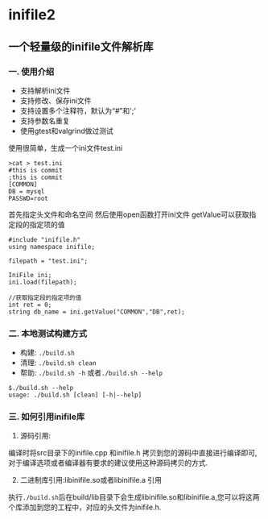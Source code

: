inifile2
========

## 一个轻量级的inifile文件解析库

### 一. 使用介绍
* 支持解析ini文件
* 支持修改、保存ini文件
* 支持设置多个注释符，默认为“#”和';'
* 支持参数名重复
* 使用gtest和valgrind做过测试

使用很简单，生成一个ini文件test.ini
```
>cat > test.ini
#this is commit
;this is commit
[COMMON]
DB = mysql
PASSWD=root
```

首先指定头文件和命名空间 然后使用open函数打开ini文件 getValue可以获取指定段的指定项的值

```
#include "inifile.h"
using namespace inifile;

filepath = "test.ini";

IniFile ini;
ini.load(filepath);

//获取指定段的指定项的值
int ret = 0;
string db_name = ini.getValue("COMMON","DB",ret);
```

### 二. 本地测试构建方式

* 构建: `./build.sh`
* 清理: `./build.sh clean`
* 帮助: `./build.sh -h` 或者`./build.sh --help`

```
$./build.sh --help
usage: ./build.sh [clean] [-h|--help]
```

### 三. 如何引用inifile库

1. 源码引用:

编译时将src目录下的inifile.cpp 和inifile.h 拷贝到您的源码中直接进行编译即可,对于编译选项或者编译器有要求的建议使用这种源码拷贝的方式.

2. 二进制库引用:libinifile.so或者libinifile.a 引用

执行`./build.sh`后在build/lib目录下会生成libinifile.so和libinifile.a,您可以将这两个库添加到您的工程中，对应的头文件为inifile.h.
